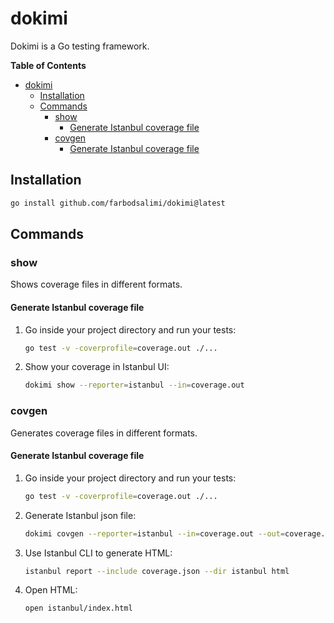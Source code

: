 # dokimi

Dokimi is a Go testing framework.

**Table of Contents**

- [dokimi](#dokimi)
  - [Installation](#installation)
  - [Commands](#commands)
    - [show](#show)
      - [Generate Istanbul coverage file](#generate-istanbul-coverage-file)
    - [covgen](#covgen)
      - [Generate Istanbul coverage file](#generate-istanbul-coverage-file-1)

## Installation

```bash
go install github.com/farbodsalimi/dokimi@latest
```

## Commands

### show

Shows coverage files in different formats.

#### Generate Istanbul coverage file

1. Go inside your project directory and run your tests:

   ```bash
   go test -v -coverprofile=coverage.out ./...
   ```

2. Show your coverage in Istanbul UI:

   ```bash
   dokimi show --reporter=istanbul --in=coverage.out
   ```

### covgen

Generates coverage files in different formats.

#### Generate Istanbul coverage file

1. Go inside your project directory and run your tests:

   ```bash
   go test -v -coverprofile=coverage.out ./...
   ```

2. Generate Istanbul json file:

   ```bash
   dokimi covgen --reporter=istanbul --in=coverage.out --out=coverage.json
   ```

3. Use Istanbul CLI to generate HTML:

   ```bash
   istanbul report --include coverage.json --dir istanbul html
   ```

4. Open HTML:

   ```bash
   open istanbul/index.html
   ```
